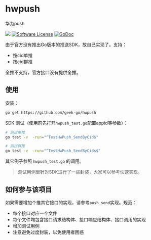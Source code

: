 # hwpush
华为push

![](https://img.shields.io/badge/build-passing-brightgreen.svg?maxAge=2592000)
[![Software License](http://img.shields.io/badge/license-MIT-brightgreen.svg)](LICENSE)
[![GoDoc](https://godoc.org/github.com/geek-go/hwpush?status.svg)](https://godoc.org/github.com/geek-go/hwpush)

由于官方没有推出Go版本的推送SDK，故自己实现了。支持：

- 按cid单推
- 按cid群推

全推不支持，官方接口没有提供全推。  


## 使用

安装：
``` bash
go get https://github.com/geek-go/hwpush
```

SDK 测试（使用前先打开`hwpush_test.go`配置appid等参数）：
``` bash
# 测试单推
go test -v  -run="^TestHwPush_SendByCid$" 

# 测试群推
go test -v  -run="^TestHwPush_SendByCids$" 
```

其它例子参照 `hwpush_test.go` 的调用。

> 测试用例里针对SDK进行了一些封装，大家可以参考快速实现。

## 如何参与该项目

如果需要增加个推其它接口的实现，请参考`push_send`实现。规范：

- 每个接口对应一个文件
- 每个文件均包含接口请求结构体、接口响应结构体、接口调用的实现
- 增加测试用例
- 注意避免过度封装，以免使用者困惑
